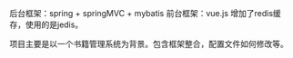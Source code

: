 后台框架：spring + springMVC + mybatis
前台框架：vue.js
增加了redis缓存，使用的是jedis。

项目主要是以一个书籍管理系统为背景。包含框架整合，配置文件如何修改等。
